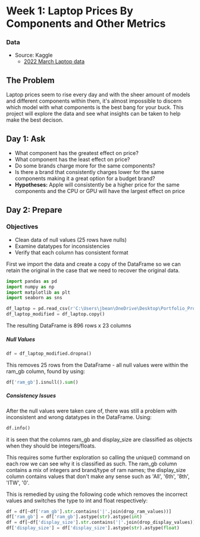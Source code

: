 # Week 1: Laptop Prices By Components and Other Metrics
### Data
* Source: Kaggle 
  - [2022 March Laptop data](https://www.kaggle.com/datasets/kuchhbhi/2022-march-laptop-data)


## The Problem
Laptop prices seem to rise every day and with the sheer amount of models and different components within them, it's almost impossible to discern which model with what components is the best bang for your buck. This project will explore the data and see what insights can be taken to help make the best decison. 

## Day 1: Ask
* What component has the greatest effect on price?
* What component has the least effect on price?
* Do some brands charge more for the same components?
* Is there a brand that consistently charges lower for the same components making it a great option for a budget brand? 
* **Hypotheses:** Apple will consistently be a higher price for the same components and the CPU or GPU will have the largest effect on price

## Day 2: Prepare
### Objectives
* Clean data of null values (25 rows have nulls)
* Examine datatypes for inconsistencies 
* Verify that each column has consistent format

First we import the data and create a copy of the DataFrame so we can retain the original in the case that we need to recover the original data.
```python
import pandas as pd
import numpy as np
import matplotlib as plt
import seaborn as sns

df_laptop = pd.read_csv(r'C:\Users\jbean\OneDrive\Desktop\Portfolio_Projects\Year_In_Code\Week_1_Laptop\Week_1_Data\Cleaned_Laptop_data.csv')
df_laptop_modified = df_laptop.copy() 
```
The resulting DataFrame is 896 rows x 23 columns

##### Null Values
```python
df = df_laptop_modified.dropna()
```
This removes 25 rows from the DataFrame - all null values were within the ram_gb column, found by using:
```python
df['ram_gb'].isnull().sum()
```

##### Consistency Issues
After the null values were taken care of, there was still a problem with inconsistent and wrong datatypes in the DataFrame. Using:
```python
df.info()
```
it is seen that the columns ram_gb and display_size are classified as objects when they should be integers/floats.

This requires some further exploration so calling the unique() command on each row we can see why it is classified as such. The ram_gb column contains a mix of integers and brand/type of ram names; the display_size column contains values that don't make any sense such as 'All', '6th', '8th', 'ITW', '0'. 

This is remedied by using the following code which removes the incorrect values and switches the type to int and float respectively:
```python
df = df[~df['ram_gb'].str.contains('|'.join(drop_ram_values))]
df['ram_gb'] = df['ram_gb'].astype(str).astype(int)
df = df[~df['display_size'].str.contains('|'.join(drop_display_values))]
df['display_size'] = df['display_size'].astype(str).astype(float)
```
